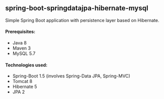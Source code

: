 ﻿## spring-boot-springdatajpa-hibernate-mysql
Simple Spring Boot application with persistence layer based on Hibernate.

#### Prerequisites:
- Java 8
- Maven 3
- MySQL 5.7

#### Technologies used:
- Spring-Boot 1.5 (involves Spring-Data JPA, Spring-MVC)
- Tomcat 8
- Hibernate 5
- JPA 2

